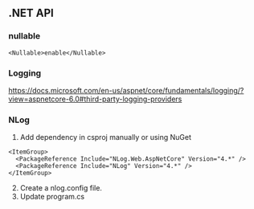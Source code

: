 ## .NET API
### nullable

```
<Nullable>enable</Nullable>
```

### Logging
https://docs.microsoft.com/en-us/aspnet/core/fundamentals/logging/?view=aspnetcore-6.0#third-party-logging-providers
### NLog
1. Add dependency in csproj manually or using NuGet
```
<ItemGroup>
  <PackageReference Include="NLog.Web.AspNetCore" Version="4.*" />
  <PackageReference Include="NLog" Version="4.*" />
</ItemGroup>
```
2. Create a nlog.config file.
3. Update program.cs
  